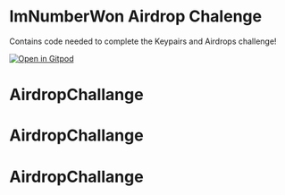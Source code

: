 # ImNumberWon Airdrop Chalenge
Contains code needed to complete the Keypairs and Airdrops challenge!

[![Open in Gitpod](https://gitpod.io/button/open-in-gitpod.svg)](https://gitpod.io/#https://github.com/Metacrafters/Keypairs-Airdrops-Challenge)
# AirdropChallange
# AirdropChallange
# AirdropChallange
